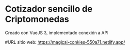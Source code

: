 # Cotizador sencillo de Criptomonedas

Creado con VueJS 3, implementado conexión a API

#URL sitio web:
https://magical-conkies-550a71.netlify.app/
